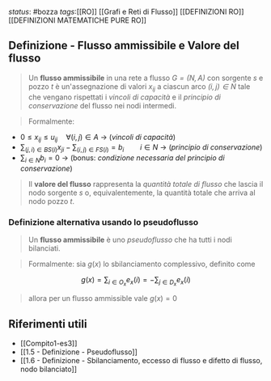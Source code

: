 *status*: #bozza 
*tags*:[[RO]] [[Grafi e Reti di Flusso]] [[DEFINIZIONI RO]] [[DEFINIZIONI MATEMATICHE PURE RO]]

## Definizione - Flusso ammissibile e Valore del flusso 

> Un **flusso ammissibile** in una rete a flusso *$G=(N,A)$* con sorgente *$s$* e pozzo *$t$* è un'assegnazione di valori *$x_{ij}$* a ciascun arco *$(i, j) \in N$* tale che vengano rispettati i *vincoli di capacità* e il *principio di conservazione* del flusso nei nodi intermedi. 

>Formalmente:

* $0 \leq x_{ij} \leq u_{ij} \quad \forall (i,j) \in A$                           -> (*vincoli di capacità*)
* $\sum_{(j,i) \in BS(i)}x_{ji} - \sum_{(i,j) \in FS(i)} = b_{i} \qquad i \in N$ -> (*principio di conservazione*)
* $\sum_{i \in N}b_{i}=0$                                                -> (bonus: *condizione necessaria del principio di conservazione*)

> Il **valore del flusso** rappresenta la *quantità totale di flusso* che lascia il nodo sorgente *$s$* o, equivalentemente, la quantità totale che arriva al nodo pozzo *$t$*.

### Definizione alternativa usando lo pseudoflusso

> Un **flusso ammissibile** è uno *pseudoflusso* che ha tutti i nodi bilanciati.

> Formalmente:
> sia $g(x)$ lo sbilanciamento complessivo, definito come

$$
g(x)= \sum_{i \in O_{x}}e_{x}(i) = - \sum_{j \in D_{x}}e_{x}(i)
$$
> allora per un flusso ammissible vale $g(x)=0$

## Riferimenti utili

* [[Compito1-es3]]
* [[1.5 - Definizione - Pseudoflusso]]
* [[1.6 - Definizione - Sbilanciamento, eccesso di flusso e difetto di flusso, nodo bilanciato]]